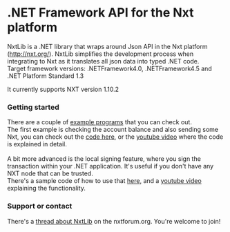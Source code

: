 # .NET Framework API for the Nxt platform

NxtLib is a .NET library that wraps around Json API in the Nxt platform (http://nxt.org/).
NxtLib simplifies the development process when integrating to Nxt as it translates all json data into typed .NET code.<br />
Target framework versions: .NETFramework4.0, .NETFramework4.5 and .NET Platform Standard 1.3

It currently supports NXT version 1.10.2 

### Getting started
There are a couple of [example programs](https://github.com/libertyswede/NxtLib/tree/master/Examples) that you can check out.<br />
The first example is checking the account balance and also sending some Nxt, you can check out the [code here](https://github.com/libertyswede/NxtLib/blob/master/Examples/NxtConsoleDemo/Program.cs), or the [youtube video](https://www.youtube.com/watch?v=jc8BqEKIRjg) where the code is explained in detail.<br />
<br />
A bit more advanced is the local signing feature, where you sign the transaction within your .NET application. It's useful if you don't have any NXT node that can be trusted. <br />
There's a sample code of how to use that [here](https://github.com/libertyswede/NxtLib/blob/master/Examples/LocalSignedAssetPurchase/Program.cs), and a [youtube video](https://www.youtube.com/watch?v=_H_xbLSSGkY) explaining the functionality.

### Support or contact
There's a [thread about NxtLib](https://nxtforum.org/api-discussion/nxtlib-a-typed-net-api-wrapper-for-nxt/) on the nxtforum.org. You're welcome to join!
